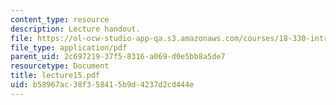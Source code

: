 ```yaml
---
content_type: resource
description: Lecture handout.
file: https://ol-ocw-studio-app-qa.s3.amazonaws.com/courses/18-330-introduction-to-numerical-analysis-spring-2004/b58967ac38f358415b9d4237d2cd444e_lecture15.pdf
file_type: application/pdf
parent_uid: 2c697219-37f5-8316-a069-d0e5bb8a5de7
resourcetype: Document
title: lecture15.pdf
uid: b58967ac-38f3-5841-5b9d-4237d2cd444e
---
```

